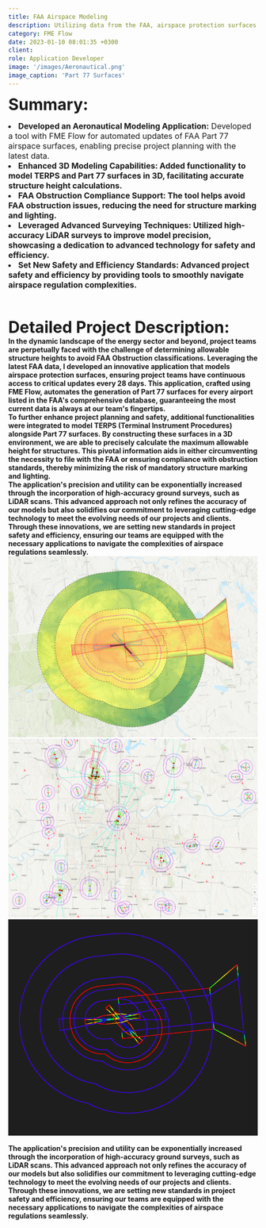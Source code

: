 ```yaml
---
title: FAA Airspace Modeling
description: Utilizing data from the FAA, airspace protection surfaces are modeled and made available to project teams.
category: FME Flow
date: 2023-01-10 08:01:35 +0300
client: 
role: Application Developer
image: '/images/Aeronautical.png'
image_caption: 'Part 77 Surfaces'
---
```

<font size="6"><strong>Summary:</strong></font>
<li class="work-meta__item"><font size="3"><strong>Developed an Aeronautical Modeling Application:</strong> Developed a tool with FME Flow for automated updates of FAA Part 77 airspace surfaces, enabling precise project planning with the latest data.</font></li>
<li class="work-meta__item"><font size="3"><strong>Enhanced 3D Modeling Capabilities: Added functionality to model TERPS and Part 77 surfaces in 3D, facilitating accurate structure height calculations.</font></li>
<li class="work-meta__item"><font size="3"><strong>FAA Obstruction Compliance Support: The tool helps avoid FAA obstruction issues, reducing the need for structure marking and lighting.</font></li>
<li class="work-meta__item"><font size="3"><strong>Leveraged Advanced Surveying Techniques: Utilized high-accuracy LiDAR surveys to improve model precision, showcasing a dedication to advanced technology for safety and efficiency.</font></li>
<li class="work-meta__item"><font size="3"><strong>Set New Safety and Efficiency Standards: Advanced project safety and efficiency by providing tools to smoothly navigate airspace regulation complexities.</font></li>
<br>
<font size="6"><br><strong>Detailed Project Description:</strong></font><font size="1"><br></font>
In the dynamic landscape of the energy sector and beyond, project teams are perpetually faced with the challenge of determining allowable structure heights to avoid FAA Obstruction classifications. Leveraging the latest FAA data, I developed an innovative application that models airspace protection surfaces, ensuring project teams have continuous access to critical updates every 28 days. This application, crafted using FME Flow, automates the generation of Part 77 surfaces for every airport listed in the FAA's comprehensive database, guaranteeing the most current data is always at our team's fingertips.
<br>
To further enhance project planning and safety, additional functionalities were integrated to model TERPS (Terminal Instrument Procedures) alongside Part 77 surfaces. By constructing these surfaces in a 3D environment, we are able to precisely calculate the maximum allowable height for structures. This pivotal information aids in either circumventing the necessity to file with the FAA or ensuring compliance with obstruction standards, thereby minimizing the risk of mandatory structure marking and lighting.
<br>
The application's precision and utility can be exponentially increased through the incorporation of high-accuracy ground surveys, such as LiDAR scans. This advanced approach not only refines the accuracy of our models but also solidifies our commitment to leveraging cutting-edge technology to meet the evolving needs of our projects and clients. Through these innovations, we are setting new standards in project safety and efficiency, ensuring our teams are equipped with the necessary applications to navigate the complexities of airspace regulations seamlessly.

<div class="gallery-box">
  <div class="gallery">
    <img src="/images/FAA_DEM.png" loading="lazy" alt="Project">
    <img src="/images/Aeronautical.png" loading="lazy" alt="Project">
    <img src="/images/FAA_LAS.png" loading="lazy" alt="Project">
  </div>
  <em></em>
</div>

The application's precision and utility can be exponentially increased through the incorporation of high-accuracy ground surveys, such as LiDAR scans. This advanced approach not only refines the accuracy of our models but also solidifies our commitment to leveraging cutting-edge technology to meet the evolving needs of our projects and clients. Through these innovations, we are setting new standards in project safety and efficiency, ensuring our teams are equipped with the necessary applications to navigate the complexities of airspace regulations seamlessly.
